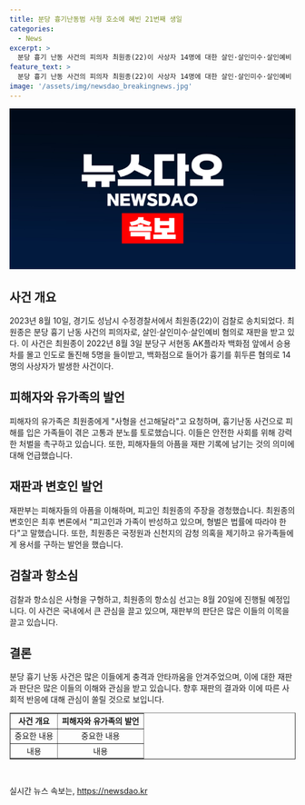 ```yaml
---
title: 분당 흉기난동범 사형 호소에 혜빈 21번째 생일
categories:
  - News
excerpt: >
  분당 흉기 난동 사건의 피의자 최원종(22)이 사상자 14명에 대한 살인·살인미수·살인예비 혐의로 검찰에 송치됐습니다. 피해자 유족들은 재판부에게 사형을 선고해달라고 요청했는데, 이에 공판은 유가족들의 진술과 함께 진행되었습니다. 최원종은 스토킹에 대한 주장을 펼치며 범행을 저질렀다고 주장했지만, 검찰은 사형을 구형했습니다. 최원종의 변호인은 형사상 처벌은 법률에 따라야 한다고 주장했고, 항소심 선고는 8월20일에 예정되어 있습니다. (단어 수: 131)
feature_text: >
  분당 흉기 난동 사건의 피의자 최원종(22)이 사상자 14명에 대한 살인·살인미수·살인예비 혐의로 검찰에 송치됐습니다. 피해자 유족들은 재판부에게 사형을 선고해달라고 요청했는데, 이에 공판은 유가족들의 진술과 함께 진행되었습니다. 최원종은 스토킹에 대한 주장을 펼치며 범행을 저질렀다고 주장했지만, 검찰은 사형을 구형했습니다. 최원종의 변호인은 형사상 처벌은 법률에 따라야 한다고 주장했고, 항소심 선고는 8월20일에 예정되어 있습니다. (단어 수: 131)
image: '/assets/img/newsdao_breakingnews.jpg'
---
```


<p><img src="/assets/img/newsdao_breakingnews.jpg" alt="cryptoinkorea 속보" /></p>

<h2 data-ke-size="size26">사건 개요</h2>

<p data-ke-size="size16">2023년 8월 10일, 경기도 성남시 수정경찰서에서 최원종(22)이 검찰로 송치되었다. 최원종은 분당 흉기 난동 사건의 피의자로, 살인·살인미수·살인예비 혐의로 재판을 받고 있다. 이 사건은 최원종이 2022년 8월 3일 분당구 서현동 AK플라자 백화점 앞에서 승용차를 몰고 인도로 돌진해 5명을 들이받고, 백화점으로 들어가 흉기를 휘두른 혐의로 14명의 사상자가 발생한 사건이다.</p>

<h2 data-ke-size="size26">피해자와 유가족의 발언</h2>

<p data-ke-size="size16">피해자의 유가족은 최원종에게 "사형을 선고해달라"고 요청하며, 흉기난동 사건으로 피해를 입은 가족들이 겪은 고통과 분노를 토로했습니다. 이들은 안전한 사회를 위해 강력한 처벌을 촉구하고 있습니다. 또한, 피해자들의 아픔을 재판 기록에 남기는 것의 의미에 대해 언급했습니다.</p>

<h2 data-ke-size="size26">재판과 변호인 발언</h2>

<p data-ke-size="size16">재판부는 피해자들의 아픔을 이해하며, 피고인 최원종의 주장을 경청했습니다. 최원종의 변호인은 최후 변론에서 "피고인과 가족이 반성하고 있으며, 형벌은 법률에 따라야 한다"고 말했습니다. 또한, 최원종은 국정원과 신천지의 감청 의혹을 제기하고 유가족들에게 용서를 구하는 발언을 했습니다.</p>

<h2 data-ke-size="size26">검찰과 항소심</h2>

<p data-ke-size="size16">검찰과 항소심은 사형을 구형하고, 최원종의 항소심 선고는 8월 20일에 진행될 예정입니다. 이 사건은 국내에서 큰 관심을 끌고 있으며, 재판부의 판단은 많은 이들의 이목을 끌고 있습니다.</p>

<h2 data-ke-size="size26">결론</h2>

<p data-ke-size="size16">분당 흉기 난동 사건은 많은 이들에게 충격과 안타까움을 안겨주었으며, 이에 대한 재판과 판단은 많은 이들의 이해와 관심을 받고 있습니다. 향후 재판의 결과와 이에 따른 사회적 반응에 대해 관심이 쏠릴 것으로 보입니다.</p>

<table style="width: 100%;" border="1">
<tbody>
<tr>
<td style="text-align: center; height: 17px;"><b>사건 개요</b></td>
<td style="text-align: center; height: 17px;"><b>피해자와 유가족의 발언</b></td>
</tr>
<tr>
<td style="text-align: center;">중요한 내용</td>
<td style="text-align: center;">중요한 내용</td>
</tr>
<tr>
<td style="text-align: center;">내용</td>
<td style="text-align: center;">내용</td>
</tr>
</tbody>
</table>

<p data-ke-size="size16">&nbsp;</p>
실시간 뉴스 속보는, <a href="https://newsdao.kr" rel="dofollow">https://newsdao.kr</a>



